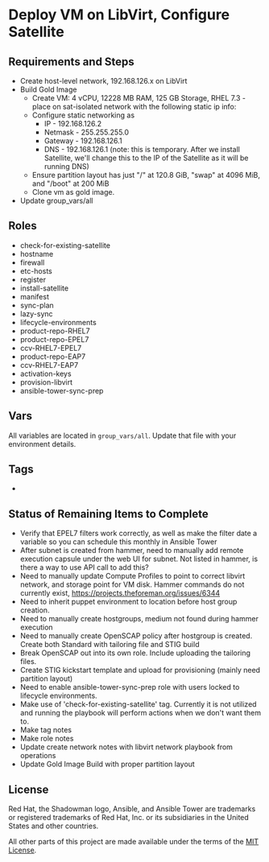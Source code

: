 # Deploy VM on LibVirt, Configure Satellite

## Requirements and Steps

- Create host-level network, 192.168.126.x on LibVirt
- Build Gold Image
  - Create VM: 4 vCPU, 12228 MB RAM, 125 GB Storage, RHEL 7.3 - place on sat-isolated network with the following static ip info:
  - Configure static networking as
    - IP -  192.168.126.2
    - Netmask - 255.255.255.0
    - Gateway - 192.168.126.1
    - DNS - 192.168.126.1 (note: this is temporary. After we install Satellite, we'll change this to the IP of the Satellite as it will be running DNS)
  - Ensure partition layout has just "/" at 120.8 GiB, "swap" at 4096 MiB, and "/boot" at 200 MiB
  - Clone vm as gold image.
- Update group_vars/all

## Roles

- check-for-existing-satellite
- hostname
- firewall
- etc-hosts
- register
- install-satellite
- manifest
- sync-plan
- lazy-sync
- lifecycle-environments
- product-repo-RHEL7
- product-repo-EPEL7
- ccv-RHEL7-EPEL7
- product-repo-EAP7
- ccv-RHEL7-EAP7
- activation-keys
- provision-libvirt
- ansible-tower-sync-prep

## Vars

All variables are located in `group_vars/all`. Update that file with your environment details.

## Tags

-

## Status of Remaining Items to Complete

- Verify that EPEL7 filters work correctly, as well as make the filter date a variable so you can schedule this monthly in Ansible Tower
- After subnet is created from hammer, need to manually add remote execution capsule under the web UI for subnet. Not listed in hammer, is there a way to use API call to add this?
- Need to manually update Compute Profiles to point to correct libvirt network, and storage point for VM disk. Hammer commands do not currently exist, https://projects.theforeman.org/issues/6344
- Need to inherit puppet environment to location before host group creation.
- Need to manually create hostgroups, medium not found during hammer execution
- Need to manually create OpenSCAP policy after hostgroup is created. Create both Standard with tailoring file and STIG build
- Break OpenSCAP out into its own role. Include uploading the tailoring files.
- Create STIG kickstart template and upload for provisioning (mainly need partition layout)
- Need to enable ansible-tower-sync-prep role with users locked to lifecycle environments.
- Make use of 'check-for-existing-satellite' tag. Currently it is not utilized and running the playbook will perform actions when we don't want them to.
- Make tag notes
- Make role notes
- Update create network notes with libvirt network playbook from operations
- Update Gold Image Build with proper partition layout

## License

Red Hat, the Shadowman logo, Ansible, and Ansible Tower are trademarks or registered trademarks of Red Hat, Inc. or its subsidiaries in the United States and other countries.

All other parts of this project are made available under the terms of the [MIT License](LICENSE).
